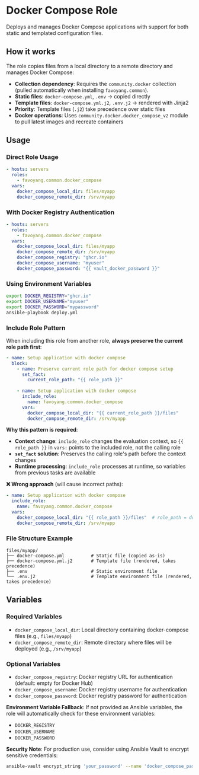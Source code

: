 # Docker Compose Role

Deploys and manages Docker Compose applications with support for both static and templated configuration files.

## How it works

The role copies files from a local directory to a remote directory and manages Docker Compose:

- **Collection dependency**: Requires the `community.docker` collection (pulled automatically when installing
  `favoyang.common`).
- **Static files**: `docker-compose.yml`, `.env` → copied directly
- **Template files**: `docker-compose.yml.j2`, `.env.j2` → rendered with Jinja2
- **Priority**: Template files (`.j2`) take precedence over static files
- **Docker operations**: Uses `community.docker.docker_compose_v2` module to pull latest images and recreate containers

## Usage

### Direct Role Usage

```yaml
- hosts: servers
  roles:
    - favoyang.common.docker_compose
  vars:
    docker_compose_local_dir: files/myapp
    docker_compose_remote_dir: /srv/myapp
```

### With Docker Registry Authentication

```yaml
- hosts: servers
  roles:
    - favoyang.common.docker_compose
  vars:
    docker_compose_local_dir: files/myapp
    docker_compose_remote_dir: /srv/myapp
    docker_compose_registry: "ghcr.io"
    docker_compose_username: "myuser"
    docker_compose_password: "{{ vault_docker_password }}"
```

### Using Environment Variables

```bash
export DOCKER_REGISTRY="ghcr.io"
export DOCKER_USERNAME="myuser"
export DOCKER_PASSWORD="mypassword"
ansible-playbook deploy.yml
```

### Include Role Pattern

When including this role from another role, **always preserve the current role path first**:

```yaml
- name: Setup application with docker compose
  block:
    - name: Preserve current role path for docker compose setup
      set_fact:
        current_role_path: "{{ role_path }}"
    
    - name: Setup application with docker compose
      include_role:
        name: favoyang.common.docker_compose
      vars:
        docker_compose_local_dir: "{{ current_role_path }}/files"
        docker_compose_remote_dir: /srv/myapp
```

**Why this pattern is required**:

- **Context change**: `include_role` changes the evaluation context, so `{{ role_path }}` in `vars:` points to the included role, not the calling role
- **`set_fact` solution**: Preserves the calling role's path before the context changes
- **Runtime processing**: `include_role` processes at runtime, so variables from previous tasks are available

**❌ Wrong approach** (will cause incorrect paths):
```yaml
- name: Setup application with docker compose
  include_role:
    name: favoyang.common.docker_compose
  vars:
    docker_compose_local_dir: "{{ role_path }}/files"  # role_path = docker_compose path!
    docker_compose_remote_dir: /srv/myapp
```

### File Structure Example

```
files/myapp/
├── docker-compose.yml          # Static file (copied as-is)
├── docker-compose.yml.j2       # Template file (rendered, takes precedence)
├── .env                        # Static environment file
└── .env.j2                     # Template environment file (rendered, takes precedence)
```

## Variables

### Required Variables
- `docker_compose_local_dir`: Local directory containing docker-compose files (e.g., `files/myapp`)
- `docker_compose_remote_dir`: Remote directory where files will be deployed (e.g., `/srv/myapp`)

### Optional Variables
- `docker_compose_registry`: Docker registry URL for authentication (default: empty for Docker Hub)
- `docker_compose_username`: Docker registry username for authentication
- `docker_compose_password`: Docker registry password for authentication

**Environment Variable Fallback**: If not provided as Ansible variables, the role will automatically check for these environment variables:
- `DOCKER_REGISTRY`
- `DOCKER_USERNAME` 
- `DOCKER_PASSWORD`

**Security Note**: For production use, consider using Ansible Vault to encrypt sensitive credentials:
```bash
ansible-vault encrypt_string 'your_password' --name 'docker_compose_password'
```

